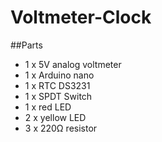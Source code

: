 # Voltmeter-Clock

##Parts
- 1 x 5V analog voltmeter
- 1 x Arduino nano
- 1 x RTC DS3231
- 1 x SPDT Switch
- 1 x red LED
- 2 x yellow LED
- 3 x 220Ω resistor
